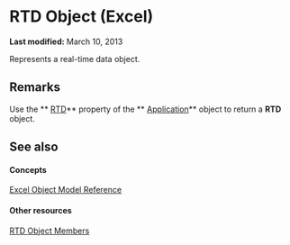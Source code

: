 
# RTD Object (Excel)

 **Last modified:** March 10, 2013

Represents a real-time data object.

## Remarks

Use the  ** [RTD](e181eb35-d8aa-4f46-3d50-6aa51776be7e.md)** property of the ** [Application](19b73597-5cf9-4f56-8227-b5211f657f6f.md)** object to return a **RTD** object.


## See also


#### Concepts


 [Excel Object Model Reference](11ea8598-8a20-92d5-f98b-0da04263bf2c.md)
#### Other resources


 [RTD Object Members](1705c237-1286-816d-a363-982c53542af1.md)
